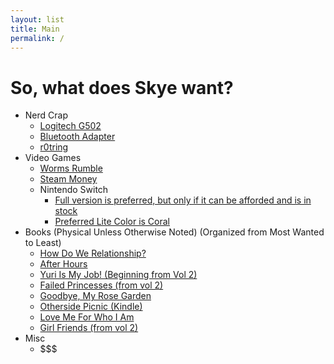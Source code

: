 ```yaml
---
layout: list
title: Main
permalink: /
---
```

# So, what does Skye want?
- Nerd Crap
  - [Logitech G502](https://www.amazon.com/gp/product/B07GBZ4Q68)
  - [Bluetooth Adapter](https://www.amazon.com/TP-Link-Bluetooth-Receiver-Controllers-UB400/dp/B07V1SZCY6/)
  - [r0tring](https://www.amazon.com/rOtring-Retractable-Mechanical-Pencil-1904447/dp/B00AZWNS84/)
- Video Games
  - [Worms Rumble](https://store.steampowered.com/app/1186040/Worms_Rumble/)
  - [Steam Money](https://store.steampowered.com/digitalgiftcards/)
  - Nintendo Switch
    - [Full version is preferred, but only if it can be afforded and is
      in
      stock](https://www.bestbuy.com/site/nintendo-switch-32gb-console-neon-red-neon-blue-joy-con/6364255.p)
    - [Preferred Lite
      Color is Coral](https://www.bestbuy.com/site/nintendo-switch-32gb-lite-coral/6257148.p)
- Books (Physical Unless Otherwise Noted) (Organized from Most Wanted to Least)
  - [How Do We Relationship?](https://www.amazon.com/How-Do-We-Relationship-Vol/dp/1974711749/)
  - [After Hours](https://www.amazon.com/dp/1421593807/)
  - [Yuri Is My Job! (Beginning from Vol 2)](https://www.amazon.com/dp/1632367785/)
  - [Failed Princesses (from vol 2)](https://www.amazon.com/gp/product/B08DTKPH5F/)
  - [Goodbye, My Rose Garden](https://www.amazon.com/Goodbye-My-Rose-Garden-Vol-ebook/dp/B0867D9MYJ/)
  - [Otherside Picnic (Kindle)](https://www.amazon.com/Otherside-Picnic-1-Iori-Miyazawa-ebook/dp/B07VFBD4R3/)
  - [Love Me For Who I Am](https://www.amazon.com/dp/B0872SPKWP/)
  - [Girl Friends (from vol 2)](https://www.amazon.com/dp/1937867099/)
- Misc
  - $$$